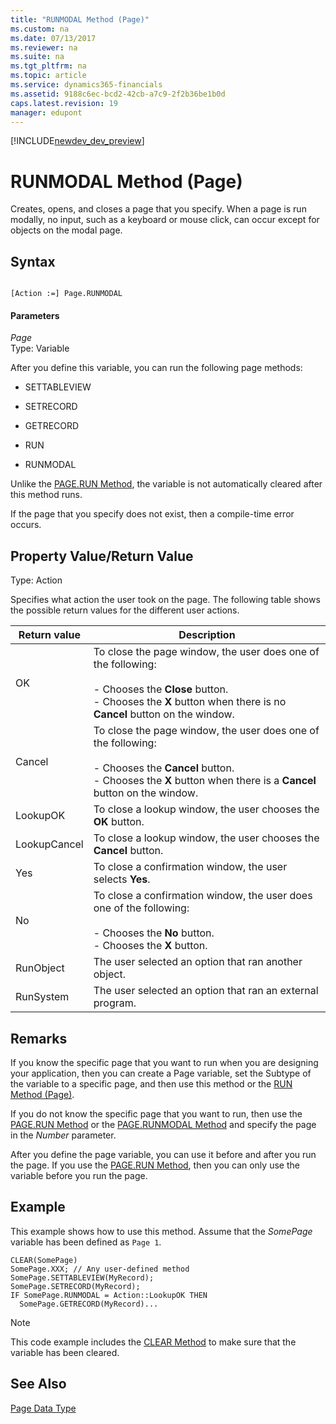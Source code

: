 ```yaml
---
title: "RUNMODAL Method (Page)"
ms.custom: na
ms.date: 07/13/2017
ms.reviewer: na
ms.suite: na
ms.tgt_pltfrm: na
ms.topic: article
ms.service: dynamics365-financials
ms.assetid: 9188c6ec-bcd2-42cb-a7c9-2f2b36be1b0d
caps.latest.revision: 19
manager: edupont
---
```


[!INCLUDE[newdev_dev_preview](../includes/newdev_dev_preview.md)]

# RUNMODAL Method (Page)
Creates, opens, and closes a page that you specify. When a page is run modally, no input, such as a keyboard or mouse click, can occur except for objects on the modal page.  

## Syntax  

```  

[Action :=] Page.RUNMODAL  
```  

#### Parameters  
 *Page*  
 Type: Variable  

 After you define this variable, you can run the following page methods:  

-   SETTABLEVIEW  

-   SETRECORD  

-   GETRECORD  

-   RUN  

-   RUNMODAL  

 Unlike the [PAGE.RUN Method](devenv-PAGE-RUN-Method.md), the variable is not automatically cleared after this method runs.  

 If the page that you specify does not exist, then a compile-time error occurs.  

## Property Value/Return Value  
 Type: Action  

 Specifies what action the user took on the page. The following table shows the possible return values for the different user actions.

<!--NAV
In some cases, the actions for the return values are different when the page displays in the [!INCLUDE[d365fin_web_md](../includes/d365fin_web_md.md)] than in the [!INCLUDE[nav_windows](../includes/nav_windows_md.md)].
-->

|  Return value  |  Description  |  
|----------------|---------------|  
|OK|To close the page window, the user does one of the following:<br /><br /> -   Chooses the **Close** button.<br />-   Chooses the **X** button when there is no **Cancel** button on the window.|  
|Cancel|To close the page window, the user does one of the following:<br /><br /> -   Chooses the **Cancel** button.<br />-   Chooses the **X** button when there is a **Cancel** button on the window.|  
|LookupOK|To close a lookup window, the user chooses the **OK** button.|  
|LookupCancel|To close a lookup window, the user chooses the **Cancel** button.|  
|Yes|To close a confirmation window, the user selects **Yes**.|  
|No|To close a confirmation window, the user does one of the following:<br /><br /> -   Chooses the **No** button.<br />-   Chooses the **X** button.|  
|RunObject|The user selected an option that ran another object.|  
|RunSystem|The user selected an option that ran an external program.|  

## Remarks  
 If you know the specific page that you want to run when you are designing your application, then you can create a Page variable, set the Subtype of the variable to a specific page, and then use this method or the [RUN Method \(Page\)](devenv-RUN-Method-Page.md).  

 If you do not know the specific page that you want to run, then use the [PAGE.RUN Method](devenv-PAGE-RUN-Method.md) or the [PAGE.RUNMODAL Method](devenv-PAGE-RUNMODAL-Method.md) and specify the page in the *Number* parameter.  

 After you define the page variable, you can use it before and after you run the page. If you use the [PAGE.RUN Method](devenv-PAGE-RUN-Method.md), then you can only use the variable before you run the page.  

## Example  
 This example shows how to use this method. Assume that the *SomePage* variable has been defined as `Page 1`.  

```  
CLEAR(SomePage)  
SomePage.XXX; // Any user-defined method  
SomePage.SETTABLEVIEW(MyRecord);  
SomePage.SETRECORD(MyRecord);  
IF SomePage.RUNMODAL = Action::LookupOK THEN  
  SomePage.GETRECORD(MyRecord)...  
```  

> [!NOTE]  
>  This code example includes the [CLEAR Method](devenv-CLEAR-Method.md) to make sure that the variable has been cleared.  

## See Also  
 [Page Data Type](../datatypes/devenv-Page-Data-Type.md)
